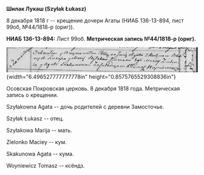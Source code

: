 **Шилак Лукаш (Szyłak Łukasz)**

8 декабря 1818 г -- крещение дочери Агаты (НИАБ 136-13-894, лист 99об,
№44/1818-р (ориг)).

**НИАБ 136-13-894:** Лист 99об. **Метрическая запись №44/1818-р
(ориг).**

![](./media/3faaed5cd085933bb3f072169ca19ad8c0a9c077.png){width="6.496527777777778in"
height="0.8575765529308836in"}

Осовская Покровская церковь. 8 декабря 1818 года. Метрическая запись о
крещении.

Szyłakowna Agata -- дочь родителей с деревни Замосточье.

Szyłak Łukasz -- отец.

Szyłakowa Marija -- мать.

Zielonko Maciey -- кум.

Skakunowa Agata -- кума.

Woyniewicz Tomasz -- ксёндз.
